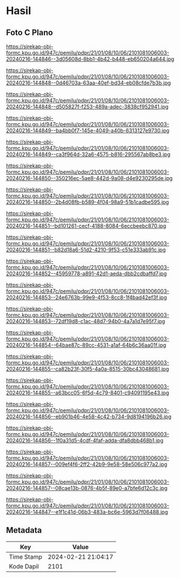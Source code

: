 # Hasil

## Foto C Plano

https://sirekap-obj-formc.kpu.go.id/947c/pemilu/pdpr/21/01/08/10/06/2101081006003-20240216-144846--3d05608d-8bb1-4b42-b448-eb650204a644.jpg

https://sirekap-obj-formc.kpu.go.id/947c/pemilu/pdpr/21/01/08/10/06/2101081006003-20240216-144848--0d46703a-63aa-40ef-bd34-eb08cfde7b3b.jpg

https://sirekap-obj-formc.kpu.go.id/947c/pemilu/pdpr/21/01/08/10/06/2101081006003-20240216-144848--d505827f-f253-489a-adec-3838cf952941.jpg

https://sirekap-obj-formc.kpu.go.id/947c/pemilu/pdpr/21/01/08/10/06/2101081006003-20240216-144849--ba4bb0f7-145e-4049-a40b-6313127e9730.jpg

https://sirekap-obj-formc.kpu.go.id/947c/pemilu/pdpr/21/01/08/10/06/2101081006003-20240216-144849--ca3f964d-32a6-4575-b816-295567ab8be3.jpg

https://sirekap-obj-formc.kpu.go.id/947c/pemilu/pdpr/21/01/08/10/06/2101081006003-20240216-144850--350216ec-5ae8-442d-9a08-d4e9230295de.jpg

https://sirekap-obj-formc.kpu.go.id/947c/pemilu/pdpr/21/01/08/10/06/2101081006003-20240216-144850--2b4d08fb-b589-4f04-98a9-51b1cadbe595.jpg

https://sirekap-obj-formc.kpu.go.id/947c/pemilu/pdpr/21/01/08/10/06/2101081006003-20240216-144851--bd101261-cecf-4188-8084-6eccbeebc870.jpg

https://sirekap-obj-formc.kpu.go.id/947c/pemilu/pdpr/21/01/08/10/06/2101081006003-20240216-144851--b82d18a6-51d2-4210-9f53-c51e333ab91c.jpg

https://sirekap-obj-formc.kpu.go.id/947c/pemilu/pdpr/21/01/08/10/06/2101081006003-20240216-144852--45959778-a891-42d1-aeda-dbb2cdbaffd7.jpg

https://sirekap-obj-formc.kpu.go.id/947c/pemilu/pdpr/21/01/08/10/06/2101081006003-20240216-144853--24e6763b-99e9-4f53-8cc8-1f4bad42ef3f.jpg

https://sirekap-obj-formc.kpu.go.id/947c/pemilu/pdpr/21/01/08/10/06/2101081006003-20240216-144853--72df19d8-c1ac-48d7-94b0-4a7a1d7e95f7.jpg

https://sirekap-obj-formc.kpu.go.id/947c/pemilu/pdpr/21/01/08/10/06/2101081006003-20240216-144854--64bae87c-89cc-4531-a1af-64b6c36aa01f.jpg

https://sirekap-obj-formc.kpu.go.id/947c/pemilu/pdpr/21/01/08/10/06/2101081006003-20240216-144855--ca82b23f-30f5-4a0a-8515-30bc43048681.jpg

https://sirekap-obj-formc.kpu.go.id/947c/pemilu/pdpr/21/01/08/10/06/2101081006003-20240216-144855--a63bcc05-6f5d-4c79-8401-c94091195e43.jpg

https://sirekap-obj-formc.kpu.go.id/947c/pemilu/pdpr/21/01/08/10/06/2101081006003-20240216-144856--eb901b46-4e58-4c42-b734-9d8194196b26.jpg

https://sirekap-obj-formc.kpu.go.id/947c/pemilu/pdpr/21/01/08/10/06/2101081006003-20240216-144856--1f0a31d5-4cdf-4faf-adda-dfa8dbb468b1.jpg

https://sirekap-obj-formc.kpu.go.id/947c/pemilu/pdpr/21/01/08/10/06/2101081006003-20240216-144857--009ef4f6-2ff2-42b9-9e58-58e506c977a2.jpg

https://sirekap-obj-formc.kpu.go.id/947c/pemilu/pdpr/21/01/08/10/06/2101081006003-20240216-144857--08cae13b-0876-4b5f-89e0-a7bfe6d12c3c.jpg

https://sirekap-obj-formc.kpu.go.id/947c/pemilu/pdpr/21/01/08/10/06/2101081006003-20240216-144847--e1f1c41d-06b3-483a-bc6e-5963d7f06488.jpg


## Metadata

| Key        | Value               |
| ---------- | ------------------- |
| Time Stamp | 2024-02-21 21:04:17 |
| Kode Dapil | 2101                |



